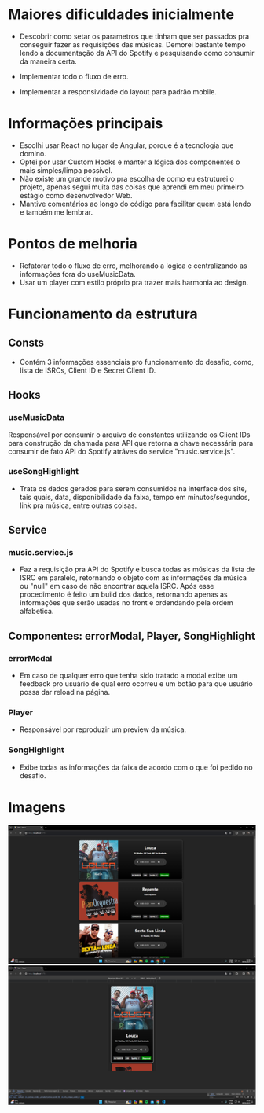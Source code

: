 # Maiores dificuldades inicialmente

- Descobrir como setar os parametros que tinham que ser passados pra conseguir fazer as requisições das músicas. Demorei bastante tempo lendo a documentação da API do Spotify e pesquisando como consumir da maneira certa.

- Implementar todo o fluxo de erro.

- Implementar a responsividade do layout para padrão mobile.

# Informações principais

- Escolhi usar React no lugar de Angular, porque é a tecnologia que domino.
- Optei por usar Custom Hooks e manter a lógica dos componentes o mais simples/limpa possível.
- Não existe um grande motivo pra escolha de como eu estruturei o projeto, apenas segui muita das coisas que aprendi em meu primeiro estágio como desenvolvedor Web.
- Mantive comentários ao longo do código para facilitar quem está lendo e também me lembrar.

# Pontos de melhoria

- Refatorar todo o fluxo de erro, melhorando a lógica e centralizando as informações fora do useMusicData.
- Usar um player com estilo próprio pra trazer mais harmonia ao design.

# Funcionamento da estrutura

## Consts

- Contém 3 informações essenciais pro funcionamento do desafio, como, lista de ISRCs, Client ID e Secret Client ID.

## Hooks

### useMusicData

Responsável por consumir o arquivo de constantes utilizando os Client IDs para construção da chamada para API que retorna a chave necessária para consumir de fato API do Spotify atráves do service "music.service.js".

### useSongHighlight

- Trata os dados gerados para serem consumidos na interface dos site, tais quais, data, disponibilidade da faixa, tempo em minutos/segundos, link pra música, entre outras coisas.

## Service

### music.service.js

- Faz a requisição pra API do Spotify e busca todas as músicas da lista de ISRC em paralelo, retornando o objeto com as informações da música ou "null" em caso de não encontrar aquela ISRC. Após esse procedimento é feito um build dos dados, retornando apenas as informações que serão usadas no front e ordendando pela ordem alfabetica.

## Componentes: errorModal, Player, SongHighlight

### errorModal

- Em caso de qualquer erro que tenha sido tratado a modal exibe um feedback pro usuário de qual erro ocorreu e um botão para que usuário possa dar reload na página.

### Player

- Responsável por reproduzir um preview da música.

### SongHighlight

- Exibe todas as informações da faixa de acordo com o que foi pedido no desafio.

# Imagens

![Desktop](./screenshot/desktop.png)
![Mobile](./screenshot/mobile.png)
